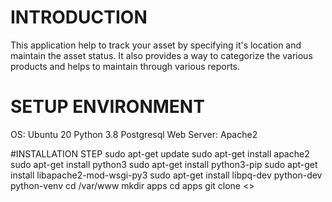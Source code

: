 # INTRODUCTION
This application help to track your asset by specifying it's location and maintain the asset status. It also provides a way to categorize the various products and helps to maintain through various reports.

# SETUP ENVIRONMENT
OS: Ubuntu 20
Python 3.8
Postgresql
Web Server: Apache2

#INSTALLATION STEP
sudo apt-get update
sudo apt-get install apache2
sudo apt-get install python3
sudo apt-get install python3-pip
sudo apt-get install libapache2-mod-wsgi-py3
sudo apt-get install libpq-dev python-dev python-venv
cd /var/www
mkdir apps
cd apps
git clone <<Repo URL>>


